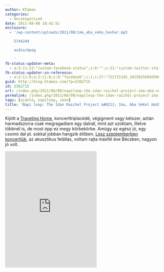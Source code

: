 ```yaml
---
author: KTamas
categories:
  - Uncategorized
date: 2011-08-08 18:42:51
enclosure:
  - '/wp-content/uploads/2011/08/ima_aba_veko_hashar.mp3

    5744244

    audio/mpeg

    '
fb-status-updater-meta:
  - a:5:{s:22:"custom-facebook-status";s:0:"";s:21:"custom-twitter-status";s:0:"";s:7:"fb-push";s:1:"1";s:7:"tw-push";s:1:"1";s:4:"push";s:1:"1";}
fb-status-updater-sn-reference:
  - a:2:{i:0;a:2:{i:0;s:8:"facebook";i:1;s:27:"722715145_10150256945500146";}i:1;a:2:{i:0;s:7:"twitter";i:1;s:18:"100607933049606144";}}
guid: http://blog.ktamas.com/?p=2362715
id: 2362715
url: /index.php/2011/08/08/napiloop-the-idan-raichel-project-ima-aba-vekol-hashar/
permalink: /index.php/2011/08/08/napiloop-the-idan-raichel-project-ima-aba-vekol-hashar/
tags: [ajánló, napiloop, zene]
title: 'Napi loop: The Idan Raichel Project &#8211; Ima, Aba VeKol HaShar'
---
```


Kijött a [Traveling Home](http://itunes.apple.com/us/album/traveling-home-deluxe-edition/id451156516), koncerttriplacédé, végigment vagy kétszer, aztán harmadszorra csak megragadtam egy dalnál, mint azt szoktam, illetve többnél is, de most épp ez megy körbekörbe. Amúgy az egész jó, egy csomó dal pl. sokkal jobban hangzik élőben. [Lesz szeptemberben koncertjük](http://zsidonyarifesztival.hu/idan.html), az akusztikus felállás, voltam rajta másfél éve Bécsben, nagyon jó volt.

<iframe src="https://open.spotify.com/embed/track/5EKZ2ZDctNX65cx3O4iph7" width="300" height="380" frameborder="0" allowtransparency="true" allow="encrypted-media"></iframe>
